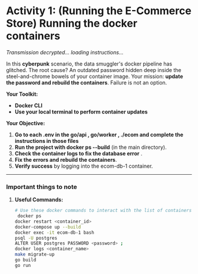 # Activity 1: **(Running the E-Commerce Store) Running the docker containers**

_Transmission decrypted... loading instructions..._

In this **cyberpunk** scenario, the data smuggler's docker pipeline has glitched. The root cause? An outdated password hidden deep inside the steel-and-chrome bowels of your container image. Your mission: **update the password and rebuild the containers**. Failure is not an option.

**Your Toolkit:**
- **Docker CLI**
- **Use your local terminal to perform container updates**

**Your Objective:**
1. **Go to each .env in the go/api , go/worker , ./ecom and complete the instructions in those files**
1. **Run the project with docker ps --build** (in the main directory).
2. **Check the container logs to fix the database error** .
3. **Fix the errors and rebuild the containers**.
4. **Verify success** by logging into the ecom-db-1 container.

---

### Important things to note

1. **Useful Commands:**

   ```bash
   # Use these docker commands to interact with the list of containers
    docker ps
   docker restart <container_id> 
   docker-compose up --build
   docker exec -it ecom-db-1 bash
   psql -U postgres
   ALTER USER postgres PASSWORD <password> ;
   docker logs <container_name>
   make migrate-up
   go build
   go run

